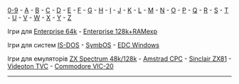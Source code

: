 [0-9](0/games-0.md) - [A](a/games-a.md) - [B](b/games-b.md) - [C](c/games-c.md) - [D](d/games-d.md) - [E](e/games-e.md) - [F](f/games-f.md) - [G](g/games-g.md) - [H](h/games-h.md) - [I](i/games-i.md) - [J](j/games-j.md) - [K](k/games-k.md) - [L](l/games-l.md) - [M](m/games-m.md) - [N](n/games-n.md) - [O](o/games-o.md) - [P](p/games-p.md) - [Q](q/games-q.md) - [R](r/games-r.md) - [S](s/games-s.md) - [T](t/games-t.md) - [U](u/games-u.md) - [V](v/games-v.md) - [W](w/games-w.md) - [X](x/games-x.md) - [Y](y/games-y.md) - [Z](z/games-z.md)

Ігри для [Enterprise 64k](games-ep64.md) - [Enterprise 128k+RAMexp](games-epramexp.md)

Ігри для систем [IS-DOS](games-is-dos.md) - [SymbOS](games-symbos.md) - [EDC Windows](games-edcw.md)

Ігри для емуляторів [ZX Spectrum 48k/128k](zxemu/games-zxemu.md) - [Amstrad CPC](cpcemu/games-cpc.md) - [Sinclair ZX81](zx81emu/games-zx81.md) - [Videoton TVC](tvcemu/games-tvc.md) - [Commodore VIC-20](vic20emu/games-vic20.md)

----------
